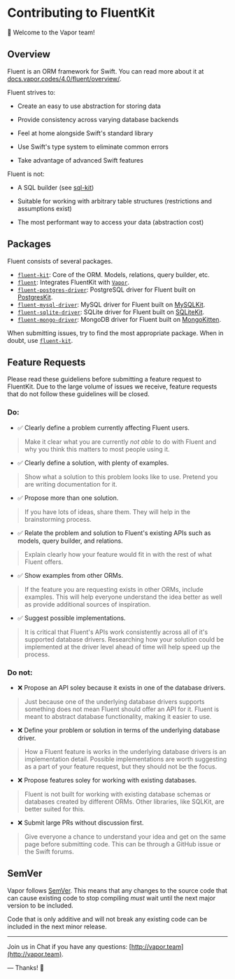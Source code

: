 # Contributing to FluentKit

👋 Welcome to the Vapor team! 

## Overview

Fluent is an ORM framework for Swift. You can read more about it at [docs.vapor.codes/4.0/fluent/overview/](https://docs.vapor.codes/4.0/fluent/overview/).

Fluent strives to:

- Create an easy to use abstraction for storing data

- Provide consistency across varying database backends

- Feel at home alongside Swift's standard library

- Use Swift's type system to eliminate common errors

- Take advantage of advanced Swift features

Fluent is not:

- A SQL builder (see [sql-kit](https://github.com/vapor/sql-kit))

- Suitable for working with arbitrary table structures (restrictions and assumptions exist)

- The most performant way to access your data (abstraction cost)

## Packages

Fluent consists of several packages. 

- [`fluent-kit`](https://github.com/vapor/fluent-kit): Core of the ORM. Models, relations, query builder, etc. 
- [`fluent`](https://github.com/vapor/fluent): Integrates FluentKit with [`Vapor`](https://github.com/vapor/vapor).
- [`fluent-postgres-driver`](https://github.com/vapor/fluent-postgres-driver): PostgreSQL driver for Fluent built on [PostgresKit](https://github.com/vapor/postgres-kit).
- [`fluent-mysql-driver`](https://github.com/vapor/fluent-mysql-driver): MySQL driver for Fluent built on [MySQLKit](https://github.com/vapor/mysql-kit).
- [`fluent-sqlite-driver`](https://github.com/vapor/fluent-sqlite-driver): SQLite driver for Fluent built on [SQLiteKit](https://github.com/vapor/sqlite-kit).
- [`fluent-mongo-driver`](https://github.com/vapor/fluent-mongo-driver): MongoDB driver for Fluent built on [MongoKitten](https://github.com/OpenKitten/MongoKitten).

When submitting issues, try to find the most appropriate package. When in doubt, use [`fluent-kit`](https://github.com/vapor/fluent-kit).

## Feature Requests

Please read these guideliens before submitting a feature request to FluentKit. Due to the large volume of issues we receive, feature requests that do not follow these guidelines will be closed.

### Do:

- ✅ Clearly define a problem currently affecting Fluent users.

> Make it clear what you are currently _not able_ to do with Fluent and why you think this matters to most people using it. 

- ✅ Clearly define a solution, with plenty of examples.

> Show what a solution to this problem looks like to use. Pretend you are writing documentation for it.

- ✅ Propose more than one solution.

> If you have lots of ideas, share them. They will help in the brainstorming process. 

- ✅ Relate the problem and solution to Fluent's existing APIs such as models, query builder, and relations. 

> Explain clearly how your feature would fit in with the rest of what Fluent offers. 

- ✅ Show examples from other ORMs. 

> If the feature you are requesting exists in other ORMs, include examples. This will help everyone understand the idea better as well as provide additional sources of inspiration. 

- ✅ Suggest possible implementations. 

> It is critical that Fluent's APIs work consistently across all of it's supported database drivers. Researching how your solution could be implemented at the driver level ahead of time will help speed up the process.

### Do not:

- ❌ Propose an API soley because it exists in one of the database drivers. 

> Just because one of the underlying database drivers supports something does not mean Fluent should offer an API for it. Fluent is meant to abstract database functionality, making it easier to use.

- ❌ Define your problem or solution in terms of the underlying database driver.

> How a Fluent feature is works in the underlying database drivers is an implementation detail. Possible implementations are worth suggesting as a part of your feature request, but they should not be the focus. 

- ❌ Propose features soley for working with existing databases.

> Fluent is not built for working with existing database schemas or databases created by different ORMs. Other libraries, like SQLKit, are better suited for this.

- ❌ Submit large PRs without discussion first.

> Give everyone a chance to understand your idea and get on the same page before submitting code. This can be through a GitHub issue or the Swift forums. 

## SemVer

Vapor follows [SemVer](https://semver.org). This means that any changes to the source code that can cause
existing code to stop compiling _must_ wait until the next major version to be included. 

Code that is only additive and will not break any existing code can be included in the next minor release.

----------

Join us in Chat if you have any questions: [http://vapor.team](http://vapor.team).

&mdash; Thanks! 🙌
